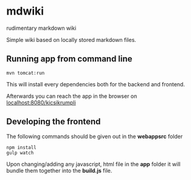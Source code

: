 # mdwiki
rudimentary markdown wiki

Simple wiki based on locally stored markdown files.

## Running app from command line

    mvn tomcat:run

This will install every dependencies both for the backend and frontend.

Afterwards you can reach the app in the browser on [localhost:8080/kicsikrumpli](http://localhost:8080/kicsikrumpli)

## Developing the frontend
The following commands should be given out in the **webappsrc** folder

    npm install
    gulp watch

Upon changing/adding any javascript, html file in the **app** folder it will bundle them together into the **build.js** file.
